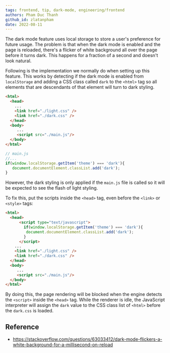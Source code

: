 ```yaml
---
tags: frontend, tip, dark-mode, engineering/frontend
authors: Pham Duc Thanh
github_id: zlatanpham
date: 2022-08-11
---
```


The dark mode feature uses local storage to store a user's preference for future usage. The problem is that when the dark mode is enabled and the page is reloaded, there's a flicker of white background all over the page before it turns dark. This happens for a fraction of a second and doesn't look natural.

Following is the implementation we normally do when setting up this feature. This works by detecting if the dark mode is enabled from `localStorage` and adding a CSS class called `dark` to the `<html>` tag so all elements that are descendants of that element will turn to dark styling.

```html
<html>
  <head>
    ...
    <link href="./light.css" />
    <link href="./dark.css" />
  </head>
  <body>
     ...
     <script src="./main.js"/>
  </body>
</html>
```

```js
// main.js
//...
if(window.localStorage.getItem('theme') === 'dark'){
   document.documentElement.classList.add('dark');
}
```

However, the dark styling is only applied if the `main.js` file is called so it will be expected to see the flash of light styling.

To fix this, put the scripts inside the `<head>` tag, even before the `<link>` or `<style>` tags:

```html
<html>
  <head>
      <script type="text/javascript">
        if(window.localStorage.getItem('theme') === 'dark'){
         document.documentElement.classList.add('dark');
        }
      </script>
    ...
    <link href="./light.css" />
    <link href="./dark.css" />
  </head>
  <body>
     ...
     <script src="./main.js"/>
  </body>
</html>
```

By doing this, the page rendering will be blocked when the engine detects the `<script>` inside the `<head>` tag. While the renderer is idle, the JavaScript interpreter will assign the `dark` value to the CSS class list of `<html>` before the `dark.css` is loaded.

## Reference
- https://stackoverflow.com/questions/63033412/dark-mode-flickers-a-white-background-for-a-millisecond-on-reload
